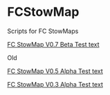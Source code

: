 # FCStowMap
Scripts for FC StowMaps


<a href="https://github.com/Brikane/FCStowMap/raw/main/FCStowmapAutodownloaV0_7.user.js">FC StowMap V0.7 Beta Test text</a>


Old

<a href="https://github.com/Brikane/FCStowMap/raw/main/FCStowmapAutodownloaV0_5b.user.js">FC StowMap V0.5 Alpha Test text</a>

<a href="https://github.com/Brikane/FCStowMap/raw/main/FC%20StowMap%20V0_3%20Alpha%20Test.user.js">FC StowMap V0.3 Alpha Test text</a>
